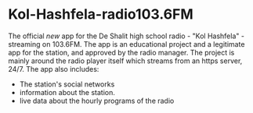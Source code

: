 # Kol-Hashfela-radio103.6FM
The official *new* app for the De Shalit high school radio - "Kol Hashfela" - streaming on 103.6FM. 
The app is an educational project and a legitimate app for the station, and approved by the radio manager.
The project is mainly around the radio player itself which streams from an https server, 24/7. 
The app also includes: 
- The station's social networks
- information about the station.
- live data about the hourly programs of the radio
